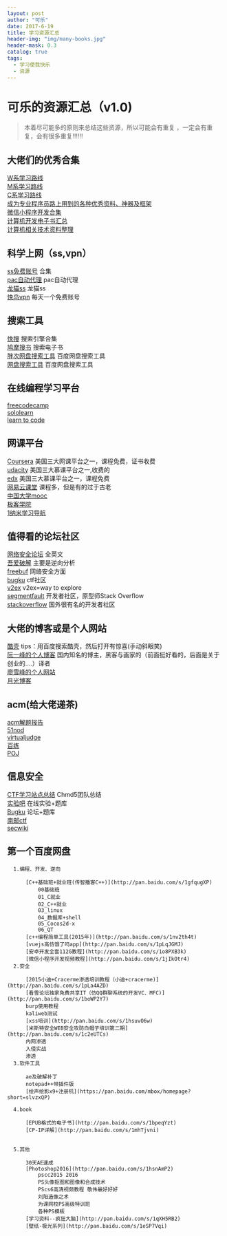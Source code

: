 ```yaml
---
layout: post
author: "可乐"
date: 2017-6-19
title: 学习资源汇总
header-img: "img/many-books.jpg"
header-mask: 0.3
catalog: true
tags:
  - 学习使我快乐
  - 资源
---
```

# 可乐的资源汇总（v1.0)
>本着尽可能多的原则来总结这些资源，所以可能会有重复 ，一定会有重复，会有很多重复!!!!!!

## 大佬们的优秀合集
[W系学习路线](https://zhuanlan.zhihu.com/p/25746157)    
[M系学习路线](https://zhuanlan.zhihu.com/p/25754525)     
[C系学习路线](https://zhuanlan.zhihu.com/p/25746169)        
[成为专业程序员路上用到的各种优秀资料、神器及框架](https://github.com/stanzhai/be-a-professional-programmer)     
[微信小程序开发合集](https://github.com/justjavac/awesome-wechat-weapp)    
[计算机开发电子书汇总](http://it-ebooks.flygon.net/)        
[计算机相关技术资料整理](https://github.com/EZLippi/practical-programming-books)       
## 科学上网（ss,vpn）
[ss免费账号](http://51.ruyo.net/shadowsocks/)   合集     
[pac自动代理](https://pac.itzmx.com/)    pac自动代理         
[龙猫ss](http://free.hwss.pw/user/login.php)   龙猫ss     
[快鸟vpn](https://my.oschina.net/u/3051916/blog/789614)   每天一个免费账号
## 搜索工具
[快搜](http://search.chongbuluo.com/)   搜索引擎合集   
[鸠摩搜书](https://www.jiumodiary.com/)    搜索电子书   
[胖次网盘搜索工具](http://www.panc.cc/)    百度网盘搜索工具   
[网盘搜索工具](http://www.wangpansou.cn/)    百度网盘搜索工具  

## 在线编程学习平台
[freecodecamp](https://www.freecodecamp.com/challenges/say-hello-to-html-elements)      
[sololearn](https://www.sololearn.com/)    
[learn to code](https://www.codecademy.com/)   


## 网课平台
[Coursera](https://www.coursera.org/)   美国三大网课平台之一，课程免费，证书收费   
[udacity](https://cn.udacity.com/)   美国三大慕课平台之一,收费的   
[edx](https://www.edx.org/)  美国三大慕课平台之一，课程免费   
[网易云课堂](http://study.163.com/courses.htm#/courselist?ct=7)  课程多，但是有的过于古老   
[中国大学mooc](http://www.icourse163.org/)  
[极客学院](http://www.jikexueyuan.com/)   
[1纳米学习导航](http://1nami.com/)    


## 值得看的论坛社区    
[网络安全论坛](http://www.computersecuritystudent.com/)   全英文      
[吾爱破解](www.52pojie.cn)    主要是逆向分析      
[freebuf](http://www.freebuf.com/#)   网络安全方面  
[bugku](http://www.bugku.com/)  ctf社区  
[v2ex](https://www.v2ex.com/)    v2ex=way to explore    
[segmentfault](https://segmentfault.com/)    开发者社区，原型师Stack Overflow   
[stackoverflow](https://stackoverflow.com/)   国外很有名的开发者社区   

## 大佬的博客或是个人网站
[酷壳](http://coolshell.cn/)  tips：用百度搜索酷壳，然后打开有惊喜(手动斜眼笑)      
[阮一峰的个人博客](http://www.ruanyifeng.com/blog/)   国内知名的博主，黑客与画家的（前面挺好看的，后面是关于创业的....）译者   
[廖雪峰的个人网站](http://www.liaoxuefeng.com/)   
[月光博客](http://www.williamlong.info/)   


## acm(给大佬递茶)
[acm解题报告](http://www.acmsearch.com/)  
[51nod](http://www.51nod.com/index.html)  
[virtualjudge](https://vjudge.net/)   
[百练](http://bailian.openjudge.cn/)   
[POJ](http://poj.org/)   

## 信息安全
[CTF学习站点总结](http://mp.weixin.qq.com/s?srcid=0511nA2T3hggzR7jA2Snv6hh&scene=23&mid=2247484064&sn=812155ab6a77172c0122dd4428bcb3d2&idx=1&__biz=MzIzMTc1MjExOQ%3D%3D&chksm=e89e2a78dfe9a36ed37c13ca289852a6ed9c0f5d10eb7c958a65a1232b222dc60c88cd2be392&mpshare=1#rd)   Chmd5团队总结         
[实验吧](www.shiyanbar.com)   在线实验+题库   
[Bugku](http://www.bugku.com/)   论坛+题库     
[南邮ctf](http://ctf.nuptzj.cn/)       
[secwiki](https://www.sec-wiki.com/index.php)

## 第一个百度网盘

      1.编程、开发、逆向   

          [C++基础班+就业班(传智播客C++)](http://pan.baidu.com/s/1gfqugXP)
              00基础班  
              01_C就业  
              02_C++就业  
              03_linux  
              04_数据库+shell  
              05_Cocos2d-x  
              06_QT  
          [c++编程简单工具(2015年)](http://pan.baidu.com/s/1nv2th4t)
          [vuejs高仿饿了吗app](http://pan.baidu.com/s/1pLqJGMJ)
          [安卓开发全套112G教程](http://pan.baidu.com/s/1o8PXB3k)    
          [微信小程序开发视频教程](http://pan.baidu.com/s/1jIkOtr4)
      2.安全

          [2015小迪+Cracerme渗透培训教程（小迪+cracerme)](http://pan.baidu.com/s/1pLa4AZD)      
          [看雪论坛独家免费共享IT（仿QQ群聊系统的开发VC、MFC)](http://pan.baidu.com/s/1boWP2Y7)   
          burp使用教程       
          kaliweb测试     
          [xss培训](http://pan.baidu.com/s/1hsuvO6w)
          [米斯特安全WEB安全攻防白帽子培训第二期](http://pan.baidu.com/s/1c2eUTCs)
          内网渗透
          入侵实战
          渗透
      3.软件工具

          ae及破解补丁
          notepad++带插件版
          [绘声绘影x9+注册机](https://pan.baidu.com/mbox/homepage?short=slvzxQP)

      4.book   

          [EPUB格式的电子书](http://pan.baidu.com/s/1bpeqYzt)   
          [CP-IP详解](http://pan.baidu.com/s/1mhTjvni)


      5.其他   

          30天AE速成
          [Photoshop2016](http://pan.baidu.com/s/1hsnAmP2)
              pscc2015 2016
              PS头像抠图和图像和合成技术
              PScs6高清视频教程 敬伟最好好好
              刘阳造像之术
              为课网校PS高级特训班
              各种PS模板
          [学习资料--疯狂大脑](http://pan.baidu.com/s/1qXH5RB2)
          [壁纸-极光系列](http://pan.baidu.com/s/1eSP7Vqi)
